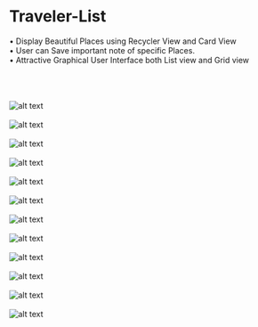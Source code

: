 # Traveler-List
•  Display Beautiful Places using Recycler View and Card View </br>•  User can Save important note of specific Places.</br> •  Attractive Graphical User Interface both List view and Grid view</br></br>

</br></br>![alt text](https://github.com/anwarcse12028/Traveler-List/blob/master/Screenshot_2017-08-12-20-07-16.png)
</br></br>![alt text](https://github.com/anwarcse12028/Traveler-List/blob/master/Screenshot_2017-08-12-20-07-25.png)
</br></br>![alt text](https://github.com/anwarcse12028/Traveler-List/blob/master/Screenshot_2017-08-12-20-07-31.png)
</br></br>![alt text](https://github.com/anwarcse12028/Traveler-List/blob/master/Screenshot_2017-08-12-20-07-36.png)
</br></br>![alt text](https://github.com/anwarcse12028/Traveler-List/blob/master/Screenshot_2017-08-12-20-08-27.png)
</br></br>![alt text](https://github.com/anwarcse12028/Traveler-List/blob/master/Screenshot_2017-08-12-20-08-33.png)
</br></br>![alt text](https://github.com/anwarcse12028/Traveler-List/blob/master/Screenshot_2017-08-12-20-08-49.png)
</br></br>![alt text](https://github.com/anwarcse12028/Traveler-List/blob/master/Screenshot_2017-08-12-20-08-54.png)
</br></br>![alt text](https://github.com/anwarcse12028/Traveler-List/blob/master/Screenshot_2017-08-12-20-09-04.png)
</br></br>![alt text](https://github.com/anwarcse12028/Traveler-List/blob/master/Screenshot_2017-08-12-20-09-07.png)
</br></br>![alt text](https://github.com/anwarcse12028/Traveler-List/blob/master/Screenshot_2017-08-12-20-09-20.png)
</br></br>![alt text](https://github.com/anwarcse12028/Traveler-List/blob/master/Screenshot_2017-08-12-20-09-35.png)
